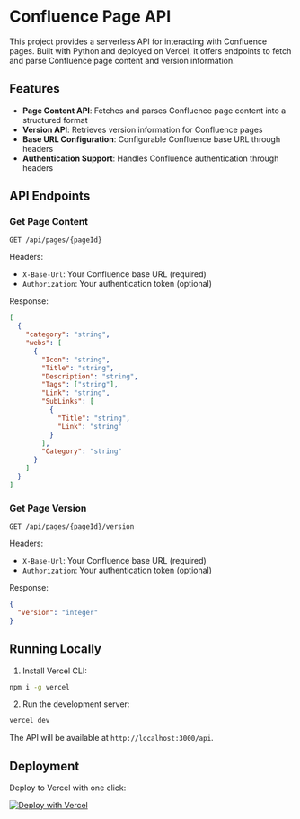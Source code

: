 # Confluence Page API

This project provides a serverless API for interacting with Confluence pages. Built with Python and deployed on Vercel, it offers endpoints to fetch and parse Confluence page content and version information.

## Features

- **Page Content API**: Fetches and parses Confluence page content into a structured format
- **Version API**: Retrieves version information for Confluence pages
- **Base URL Configuration**: Configurable Confluence base URL through headers
- **Authentication Support**: Handles Confluence authentication through headers

## API Endpoints

### Get Page Content
```
GET /api/pages/{pageId}
```
Headers:
- `X-Base-Url`: Your Confluence base URL (required)
- `Authorization`: Your authentication token (optional)

Response:
```json
[
  {
    "category": "string",
    "webs": [
      {
        "Icon": "string",
        "Title": "string",
        "Description": "string",
        "Tags": ["string"],
        "Link": "string",
        "SubLinks": [
          {
            "Title": "string",
            "Link": "string"
          }
        ],
        "Category": "string"
      }
    ]
  }
]
```

### Get Page Version
```
GET /api/pages/{pageId}/version
```
Headers:
- `X-Base-Url`: Your Confluence base URL (required)
- `Authorization`: Your authentication token (optional)

Response:
```json
{
  "version": "integer"
}
```

## Running Locally

1. Install Vercel CLI:
```bash
npm i -g vercel
```

2. Run the development server:
```bash
vercel dev
```

The API will be available at `http://localhost:3000/api`.

## Deployment

Deploy to Vercel with one click:

[![Deploy with Vercel](https://vercel.com/button)](https://vercel.com/new/clone?repository-url=https%3A%2F%2Fgithub.com%2Fvercel%2Fexamples%2Ftree%2Fmain%2Fpython%2Fconfluence-page-api)
